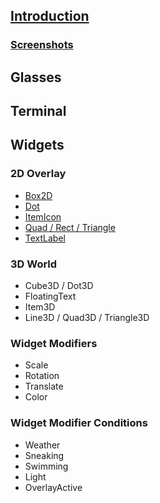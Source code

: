 ## [Introduction](Home)
### [Screenshots](Screenshots)


## Glasses


## Terminal


## Widgets
### 2D Overlay
* [Box2D](Box2D)
* [Dot](Dot)
* [ItemIcon](ItemIcon)
* [Quad / Rect / Triangle](QuadRectTriangle)
* [TextLabel](TextLabel)

### 3D World
* Cube3D / Dot3D
* FloatingText
* Item3D
* Line3D / Quad3D / Triangle3D

### Widget Modifiers
* Scale
* Rotation
* Translate
* Color

### Widget Modifier Conditions
* Weather
* Sneaking
* Swimming
* Light
* OverlayActive